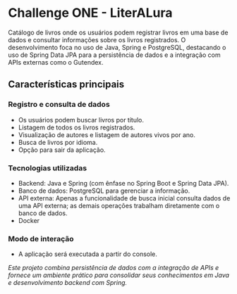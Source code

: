 # Challenge ONE - LiterALura

Catálogo de livros onde os usuários podem registrar livros em uma base de dados e consultar informações sobre os livros registrados. O desenvolvimento foca no uso de Java, Spring e PostgreSQL, destacando o uso de Spring Data JPA para a persistência de dados e a integração com APIs externas como o Gutendex.

## Características principais

### Registro e consulta de dados

* Os usuários podem buscar livros por título.
* Listagem de todos os livros registrados.
* Visualização de autores e listagem de autores vivos por ano.
* Busca de livros por idioma.
* Opção para sair da aplicação.

### Tecnologias utilizadas

* Backend: Java e Spring (com ênfase no Spring Boot e Spring Data JPA).
* Banco de dados: PostgreSQL para gerenciar a informação.
* API externa: Apenas a funcionalidade de busca inicial consulta dados de uma API externa; as demais operações trabalham diretamente com o banco de dados.
* Docker

### Modo de interação

* A aplicação será executada a partir do console.

*Este projeto combina persistência de dados com a integração de APIs e fornece um ambiente prático para consolidar seus conhecimentos em Java e desenvolvimento backend com Spring.*
